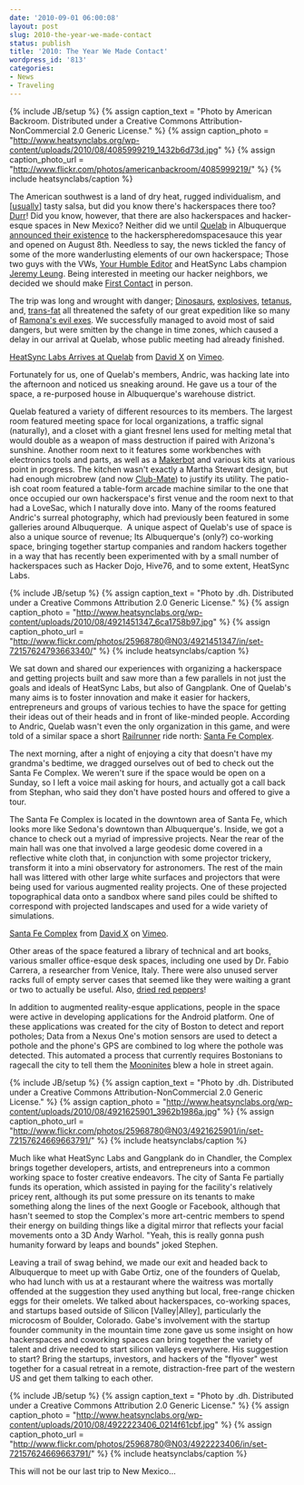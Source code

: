 ```yaml
---
date: '2010-09-01 06:00:08'
layout: post
slug: 2010-the-year-we-made-contact
status: publish
title: '2010: The Year We Made Contact'
wordpress_id: '813'
categories:
- News
- Traveling
---
```


{% include JB/setup %}
{% assign caption_text = "Photo by American Backroom.  Distributed under a Creative Commons Attribution-NonCommercial 2.0 Generic License." %}
{% assign caption_photo = "http://www.heatsynclabs.org/wp-content/uploads/2010/08/4085999219_1432b6d73d.jpg" %}
{% assign caption_photo_url = "http://www.flickr.com/photos/americanbackroom/4085999219/" %}
{% include heatsynclabs/caption %}

The American southwest is a land of dry heat, rugged individualism, and [[usually](http://vimeo.com/14385078)] tasty salsa, but did you know there's hackerspaces there too?  [Durr](http://www.heatsynclabs.org)!  Did you know, however, that there are also hackerspaces and hacker-esque spaces in New Mexico?  Neither did we until [Quelab](http://www.quelab.net) in Albuquerque [announced their existence](http://vimeo.com/5648869) to the hackerspheredomspacesauce this year and opened on August 8th.  Needless to say, the news tickled the fancy of some of the more wanderlusting elements of our own hackerspace;  Those two guys with the VWs, [Your Humble Editor](http://twitter.com/huertanix) and HeatSync Labs champion [Jeremy Leung](http://twitter.com/uberschnitzel).  Being interested in meeting our hacker neighbors, we decided we should make [First Contact](http://www.imdb.com/title/tt0117731/) in person.

The trip was long and wrought with danger; [Dinosaurs](http://www.flickr.com/photos/vintageroadside/4051384715/), [explosives](http://www.flickr.com/photos/thehorror/3183178228/), [tetanus](http://www.flickr.com/photos/25968780@N03/4921432695/in/set-72157624793621072/), and, [trans-fat](http://www.yelp.com/biz/burger-king-holbrook-2) all threatened the safety of our great expedition like so many of [Ramona's evil exes](http://radiomaru.com/2010/08/13/scott-pilgrim-vs-the-world/).  We successfully managed to avoid most of said dangers, but were smitten by the change in time zones, which caused a delay in our arrival at Quelab, whose public meeting had already finished.




[HeatSync Labs Arrives at Quelab](http://vimeo.com/14413811) from [David X](http://vimeo.com/user3459809) on [Vimeo](http://vimeo.com).




Fortunately for us, one of Quelab's members, Andric, was hacking late into the afternoon and noticed us sneaking around.  He gave us a tour of the space, a re-purposed house in Albuquerque's warehouse district.





Quelab featured a variety of different resources to its members.  The largest room featured meeting space for local organizations, a traffic signal (naturally), and a closet with a giant fresnel lens used for melting metal that would double as a weapon of mass destruction if paired with Arizona's sunshine.  Another room next to it features some workbenches with electronics tools and parts, as well as a [Makerbot](http://makerbot.com/) and various kits at various point in progress.  The kitchen wasn't exactly a Martha Stewart design, but had enough microbrew (and now [Club-Mate](http://www.flickr.com/photos/25968780@N03/4922046534/in/set-72157624793663340/)) to justify its utility.  The patio-ish coat room featured a table-form arcade machine similar to the one that once occupied our own hackerspace's first venue and the room next to that had a LoveSac, which I naturally dove into.  Many of the rooms featured Andric's surreal photography, which had previously been featured in some galleries around Albuquerque.  A unique aspect of Quelab's use of space is also a unique source of revenue; Its Albuquerque's (only?) co-working space, bringing together startup companies and random hackers together in a way that has recently been experimented with by a small number of hackerspaces such as Hacker Dojo, Hive76, and to some extent, HeatSync Labs.

{% include JB/setup %}
{% assign caption_text = "Photo by .dh.  Distributed under a Creative Commons Attribution 2.0 Generic License." %}
{% assign caption_photo = "http://www.heatsynclabs.org/wp-content/uploads/2010/08/4921451347_6ca1758b97.jpg" %}
{% assign caption_photo_url = "http://www.flickr.com/photos/25968780@N03/4921451347/in/set-72157624793663340/" %}
{% include heatsynclabs/caption %}

We sat down and shared our experiences with organizing a hackerspace and getting projects built and saw more than a few parallels in not just the goals and ideals of HeatSync Labs, but also of Gangplank.  One of Quelab's many aims is to foster innovation and make it easier for hackers, entrepreneurs and groups of various techies to have the space for getting their ideas out of their heads and in front of like-minded people.  According to Andric, Quelab wasn't even the only organization in this game, and were told of a similar space a short [Railrunner](http://nmrailrunner.com/) ride north: [Santa Fe Complex](http://sfcomplex.org).

The next morning, after a night of enjoying a city that doesn't have my grandma's bedtime, we dragged ourselves out of bed to check out the Santa Fe Complex.  We weren't sure if the space would be open on a Sunday, so I left a voice mail asking for hours, and actually got a call back from Stephan, who said they don't have posted hours and offered to give a tour.





The Santa Fe Complex is located in the downtown area of Santa Fe, which looks more like Sedona's downtown than Albuquerque's.  Inside, we got a chance to check out a myriad of impressive projects.  Near the rear of the main hall was one that involved a large geodesic dome covered in a reflective white cloth that, in conjunction with some projector trickery, transform it into a mini observatory for astronomers.  The rest of the main hall was littered with other large white surfaces and projectors that were being used for various augmented reality projects.  One of these  projected topographical data onto a sandbox where sand piles could be shifted to correspond with projected landscapes and used for a wide variety of simulations.




[Santa Fe Complex](http://vimeo.com/14411372) from [David X](http://vimeo.com/user3459809) on [Vimeo](http://vimeo.com).




Other areas of the space featured a library of technical and art books, various smaller office-esque desk spaces, including one used by Dr. Fabio Carrera, a researcher from Venice, Italy.  There were also unused server racks full of empty server cases that seemed like they were waiting a grant or two to actually be useful.  Also, [dried red peppers](http://www.flickr.com/photos/25968780@N03/4921626765/in/set-72157624669663791/)!

In addition to augmented reality-esque applications, people in the space were active in developing applications for the Android platform.  One of these applications was created for the city of Boston to detect and report potholes; Data from a Nexus One's motion sensors are used to detect a pothole and the phone's GPS are combined to log where the pothole was detected.  This automated a process that currently requires Bostonians to ragecall the city to tell them the [Mooninites](http://en.wikipedia.org/wiki/2007_Boston_bomb_scare) blew a hole in street again.

{% include JB/setup %}
{% assign caption_text = "Photo by .dh.  Distributed under a Creative Commons Attribution-NonCommercial 2.0 Generic License." %}
{% assign caption_photo = "http://www.heatsynclabs.org/wp-content/uploads/2010/08/4921625901_3962b1986a.jpg" %}
{% assign caption_photo_url = "http://www.flickr.com/photos/25968780@N03/4921625901/in/set-72157624669663791/" %}
{% include heatsynclabs/caption %}

Much like what HeatSync Labs and Gangplank do in Chandler, the Complex brings together developers, artists, and entrepreneurs into a common working space to foster creative endeavors.  The city of Santa Fe partially funds its operation, which assisted in paying for the facility's relatively pricey rent, although its put some pressure on its tenants to make something along the lines of the next Google or Facebook, although that hasn't seemed to stop the Complex's more art-centric members to spend their energy on building things like a digital mirror that reflects your facial movements onto a 3D Andy Warhol. "Yeah, this is really gonna push humanity forward by leaps and bounds" joked Stephen.

Leaving a trail of swag behind, we made our exit and headed back to Albuquerque to meet up with Gabe Ortiz, one of the founders of Quelab, who had lunch with us at a restaurant where the waitress was mortally offended at the suggestion they used anything but local, free-range chicken eggs for their omelets.  We talked about hackerspaces, co-working spaces, and startups based outside of Silicon [Valley|Alley], particularly the microcosm of Boulder, Colorado.  Gabe's involvement with the startup founder community in the mountain time zone gave us some insight on how hackerspaces and coworking spaces can bring together the variety of talent and drive needed to start silicon valleys everywhere.  His suggestion to start?  Bring the startups, investors, and hackers of the "flyover" west together for a casual retreat in a remote, distraction-free part of the western US and get them talking to each other.

{% include JB/setup %}
{% assign caption_text = "Photo by .dh.  Distributed under a Creative Commons Attribution 2.0 Generic License." %}
{% assign caption_photo = "http://www.heatsynclabs.org/wp-content/uploads/2010/08/4922223406_0214f61cbf.jpg" %}
{% assign caption_photo_url = "http://www.flickr.com/photos/25968780@N03/4922223406/in/set-72157624669663791/" %}
{% include heatsynclabs/caption %}

This will not be our last trip to New Mexico…
